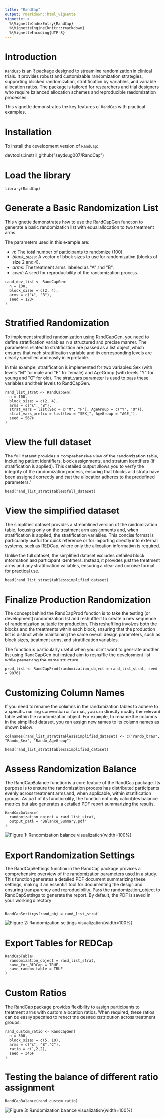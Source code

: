 ```yaml
---
title: "RandCap"
output: rmarkdown::html_vignette
vignette: >
  %\VignetteIndexEntry{RandCap}
  %\VignetteEngine{knitr::rmarkdown}
  %\VignetteEncoding{UTF-8}
---
```




# Introduction

`RandCap` is an R package designed to streamline randomization in clinical trials. It provides robust and customizable randomization strategies, supporting blocked randomization, stratification by variables, and variable allocation ratios. The package is tailored for researchers and trial designers who require balanced allocation schemes and reproducible randomization processes.

This vignette demonstrates the key features of `RandCap` with practical examples.


# Installation

To install the development version of `RandCap`:

devtools::install_github("seydoug007/RandCap")

# Load the library
```{r}
library(RandCap)
```



# Generate a Basic Randomization List

This vignette demonstrates how to use the RandCapGen function to generate a basic randomization list with equal allocation to two treatment arms.

The parameters used in this example are:

- *n*: The total number of participants to randomize (100).
- *block_sizes*: A vector of block sizes to use for randomization (blocks of size 2 and 4).
- *arms*: The treatment arms, labeled as "A" and "B".
- *seed*: A seed for reproducibility of the randomization process.



```{r}
rand_dev_list <- RandCapGen(
  n = 100,
  block_sizes = c(2, 4),
  arms = c("A", "B"),
  seed = 1234
)
```



# Stratified Randomization

To implement stratified randomization using RandCapGen, you need to define stratification variables in a structured and precise manner. The parameters related to stratification are passed as a list object, which ensures that each stratification variable and its corresponding levels are clearly specified and easily interpretable.

In this example, stratification is implemented for two variables: Sex (with levels "M" for male and "F" for female) and AgeGroup (with levels "Y" for young and "O" for old). The strat_vars parameter is used to pass these variables and their levels to RandCapGen.


```{r}
rand_list_strat <- RandCapGen(
  n = 100,
  block_sizes = c(2, 4),
  arms = c("A", "B"),
  strat_vars = list(Sex = c("M", "F"), AgeGroup = c("Y", "O")),
  strat_vars_prefix = list(Sex = "SEX_", AgeGroup = "AGE_"),
  seed = 5678
)
```


# View the full dataset

The full dataset provides a comprehensive view of the randomization table, including patient identifiers, block assignments, and stratum identifiers (if stratification is applied). This detailed output allows you to verify the integrity of the randomization process, ensuring that blocks and strata have been assigned correctly and that the allocation adheres to the predefined parameters."

```{r}
head(rand_list_strat$tables$full_dataset)

```


# View the simplified dataset

The simplified dataset provides a streamlined version of the randomization table, focusing only on the treatment arm assignments and, when stratification is applied, the stratification variables. This concise format is particularly useful for quick reference or for importing directly into external systems, such as REDCap, where only the allocation information is required.

Unlike the full dataset, the simplified dataset excludes detailed block information and participant identifiers. Instead, it provides just the treatment arms and any stratification variables, ensuring a clear and concise format for practical use.


```{r}
head(rand_list_strat$tables$simplified_dataset)
```



# Finalize Production Randomization

The concept behind the RandCapProd function is to take the testing (or development) randomization list and reshuffle it to create a new sequence of randomization suitable for production. This reshuffling involves both the blocks and the treatments within each block, ensuring that the production list is distinct while maintaining the same overall design parameters, such as block sizes, treatment arms, and stratification variables.

The function is particularly useful when you don't want to generate another list using RandCapGen but instead aim to reshuffle the development list while preserving the same structure.

```{r}
prod_list <- RandCapProd(randomization_object = rand_list_strat, seed = 9876)

```


# Customizing Column Names

If you need to rename the columns in the randomization tables to adhere to a specific naming convention or format, you can directly modify the relevant table within the randomization object. For example, to rename the columns in the simplified dataset, you can assign new names to its column names as shown below:

```{r}
colnames(rand_list_strat$tables$simplified_dataset) <- c("rando_bras", "Rando_Sex", "Rando_AgeGroup")

head(rand_list_strat$tables$simplified_dataset)
```






# Assess Randomization Balance

The RandCapBalance function is a core feature of the RandCap package. Its purpose is to ensure the randomization process has distributed participants evenly across treatment arms and, when applicable, within stratification groups. As part of its functionality, the function not only calculates balance metrics but also generates a detailed PDF report summarizing the results.

```{r}
RandCapBalance(
  randomization_object = rand_list_strat,
  output_path = "Balance_Summary.pdf"
)
```

![Figure 1: Randomization balance visualization](img/randCapBalance.PNG){width=100%}



# Export Randomization Settings

The RandCapSettings function in the RandCap package provides a comprehensive overview of the randomization parameters used in a study. This function generates a detailed PDF document summarizing these settings, making it an essential tool for documenting the design and ensuring transparency and reproducibility.
Pass the randomization_object to RandCapSettings to generate the report. By default, the PDF is saved in your working directory

```{r}

RandCapSettings(rand_obj = rand_list_strat)
```

![Figure 2: Randomization settings visualization](img/RandcapSettings.PNG){width=100%}


# Export Tables for REDCap


```{r}
RandCapTable(
  randomization_object = rand_list_strat,
  save_for_REDCap = TRUE,
  save_random_table = TRUE
)
```


# Custom Ratios

The RandCap package provides flexibility to assign participants to treatment arms with custom allocation ratios. When required, these ratios can be easily specified to reflect the desired distribution across treatment groups.


```{r}
rand_custom_ratio <- RandCapGen(
  n = 300,
  block_sizes = c(5, 10),
  arms = c("A", "B","C"),
  ratio = c(1,2,2),
  seed = 3456
)
```


# Testing the balance of different ratio assignment

```{r}
RandCapBalance(rand_custom_ratio)
```

![Figure 3: Randomization balance visualization](img/randCapBalance2.PNG.PNG){width=100%}



